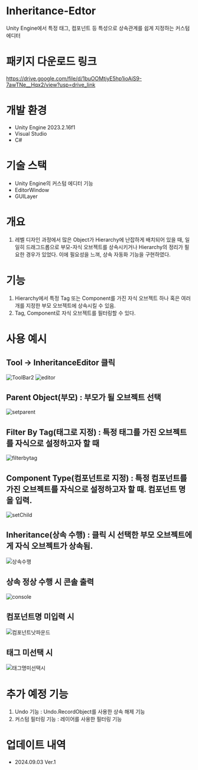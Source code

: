 # Inheritance-Edtor
Unity Engine에서 특정 태그, 컴포넌트 등 특성으로 상속관계를 쉽게 지정하는 커스텀 에디터

# 패키지 다운로드 링크
https://drive.google.com/file/d/1buOOMtjyE5hp1ioAiS9-7awTNe__Hqx2/view?usp=drive_link

# 개발 환경
- Unity Engine 2023.2.16f1
- Visual Studio
- C#

# 기술 스택
- Unity Engine의 커스텀 에디터 기능
- EditorWindow
- GUILayer

# 개요
1. 레벨 디자인 과정에서 많은 Object가 Hierarchy에 난잡하게 배치되어 있을 때, 일일히 드래그드롭으로 부모-자식 오브젝트를 상속시키거나 Hierarchy의 정리가 필요한 경우가 있었다. 이에 필요성을 느껴, 상속 자동화 기능을 구현하였다.

# 기능
1. Hierarchy에서 특정 Tag 또는 Component를 가진 자식 오브젝트 하나 혹은 여러개를 지정한 부모 오브젝트에 상속시킬 수 있음.
2. Tag, Component로 자식 오브젝트를 필터링할 수 있다.

# 사용 예시
  ## Tool -> InheritanceEditor 클릭
![ToolBar2](https://github.com/user-attachments/assets/e6b0992c-501f-490b-a940-a514a5123b4f)
![editor](https://github.com/user-attachments/assets/820089c8-c9cf-48c1-b77a-730913ae7acb)
 
  ## Parent Object(부모) : 부모가 될 오브젝트 선택
  ![setparent](https://github.com/user-attachments/assets/6d006df4-df77-4f6d-bf7f-9ea3e2071241)
 
  ## Filter By Tag(태그로 지정) : 특정 태그를 가진 오브젝트를 자식으로 설정하고자 할 때 
  ![filterbytag](https://github.com/user-attachments/assets/9c111e9c-bb25-4a59-9c87-1aade3ad84f4)
 
  ## Component Type(컴포넌트로 지정) : 특정 컴포넌트를 가진 오브젝트를 자식으로 설정하고자 할 때. 컴포넌트 명을 입력.
  ![setChild](https://github.com/user-attachments/assets/35ecd077-a38c-44cb-9b9f-485538d6282d)
 
  ## Inheritance(상속 수행) : 클릭 시 선택한 부모 오브젝트에게 자식 오브젝트가 상속됨.
  ![상속수행](https://github.com/user-attachments/assets/078503e4-da24-45db-ae87-01c01e297cce)

  ## 상속 정상 수행 시 콘솔 출력
  ![console](https://github.com/user-attachments/assets/c5f7638a-906a-4fbb-8c33-16564135a8c4)

  ## 컴포넌트명 미입력 시
  ![컴포넌트낫파운드](https://github.com/user-attachments/assets/07053709-3f29-4008-9d97-f6f34ee57055)

  ## 태그 미선택 시
  ![태그명미선택시](https://github.com/user-attachments/assets/659c8a70-5880-4cb1-a5fa-738d35cbf28d)

# 추가 예정 기능
1. Undo 기능 : Undo.RecordObject를 사용한 상속 해제 기능
2. 커스텀 필터링 기능 : 레이어를 사용한 필터링 기능 

# 업데이트 내역
 - 2024.09.03 Ver.1

